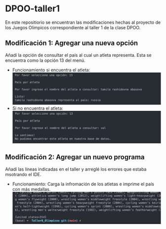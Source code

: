 # DPOO-taller1

En este repositiorio se encuentran las modificaciones hechas al proyecto de los Juegos Olímpicos correspondiente al taller 1 de la clase DPOO. 

## Modificación 1: Agregar una nueva opción
Añadí la opción de consultar el país al cual un atleta representa. Esta se encuentra como la opción 13 del menú. 
<br/>
  
- Funcionamiento si encuentra el atleta:
  ![encuentra atleta](https://github.com/Valvalvaal/DPOO-taller1/blob/main/docs/opcion13-encuentra-atleta.png)
- Si no encuentra el atleta:
  ![no encuentra atleta](https://github.com/Valvalvaal/DPOO-taller1/blob/main/docs/opcion13-no-encuentra.png)

## Modificación 2: Agregar un nuevo programa
Añadí las líneas indicadas en el taller y arreglé los errores que estaba msotrando el IDE.
<br/>

- Funcionamiento: Carga la infromación de los atletas e imprime el país con más medallas.
  ![modificacion 2](https://github.com/Valvalvaal/DPOO-taller1/blob/main/docs/modificacion2.png)
